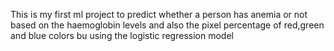 This is my first ml project to predict whether a person has anemia or not based on the haemoglobin levels and also the pixel percentage of red,green and blue colors bu using the logistic regression model 
